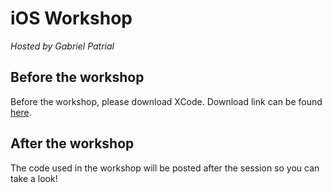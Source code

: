# iOS Workshop  
_Hosted by Gabriel Patrial_  

## Before the workshop  
Before the workshop, please download XCode. Download link can be found [here](https://developer.apple.com/xcode/).  

## After the workshop  
The code used in the workshop will be posted after the session so you can take a look!
